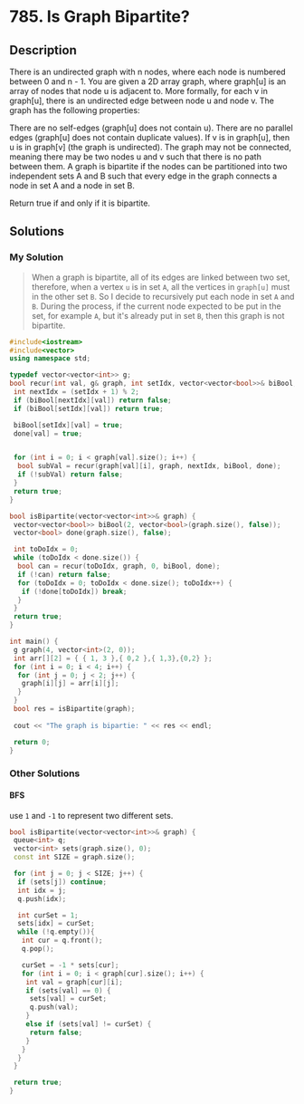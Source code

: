 # 785. Is Graph Bipartite?

## Description

There is an undirected graph with n nodes, where each node is numbered between 0 and n - 1. You are given a 2D array graph, where graph[u] is an array of nodes that node u is adjacent to. More formally, for each v in graph[u], there is an undirected edge between node u and node v. The graph has the following properties:

There are no self-edges (graph[u] does not contain u).
There are no parallel edges (graph[u] does not contain duplicate values).
If v is in graph[u], then u is in graph[v] (the graph is undirected).
The graph may not be connected, meaning there may be two nodes u and v such that there is no path between them.
A graph is bipartite if the nodes can be partitioned into two independent sets A and B such that every edge in the graph connects a node in set A and a node in set B.

Return true if and only if it is bipartite.

## Solutions

### My Solution

> When a graph is bipartite, all of its edges are linked between two set, therefore, when a vertex `u` is in set `A`, all the vertices in `graph[u]` must in the other set `B`. So I decide to recursively put each node in set `A` and `B`. During the process, if the current node expected to be put in the set, for example `A`, but it's already put in set `B`, then this graph is not bipartite.

```cpp
#include<iostream>
#include<vector>
using namespace std;

typedef vector<vector<int>> g;
bool recur(int val, g& graph, int setIdx, vector<vector<bool>>& biBool, vector<bool>& done) {
 int nextIdx = (setIdx + 1) % 2;
 if (biBool[nextIdx][val]) return false;
 if (biBool[setIdx][val]) return true;

 biBool[setIdx][val] = true;
 done[val] = true;


 for (int i = 0; i < graph[val].size(); i++) {
  bool subVal = recur(graph[val][i], graph, nextIdx, biBool, done);
  if (!subVal) return false;
 }
 return true;
}

bool isBipartite(vector<vector<int>>& graph) {
 vector<vector<bool>> biBool(2, vector<bool>(graph.size(), false));
 vector<bool> done(graph.size(), false);

 int toDoIdx = 0;
 while (toDoIdx < done.size()) {
  bool can = recur(toDoIdx, graph, 0, biBool, done);
  if (!can) return false;
  for (toDoIdx = 0; toDoIdx < done.size(); toDoIdx++) {
   if (!done[toDoIdx]) break;
  }
 }
 return true;
}

int main() {
 g graph(4, vector<int>(2, 0));
 int arr[][2] = { { 1, 3 },{ 0,2 },{ 1,3},{0,2} };
 for (int i = 0; i < 4; i++) {
  for (int j = 0; j < 2; j++) {
   graph[i][j] = arr[i][j];
  }
 }
 bool res = isBipartite(graph);
 
 cout << "The graph is bipartie: " << res << endl;

 return 0;
}
```

### Other Solutions

#### BFS

use `1` and `-1` to represent two different sets.

```cpp
bool isBipartite(vector<vector<int>>& graph) {
 queue<int> q;
 vector<int> sets(graph.size(), 0);
 const int SIZE = graph.size();

 for (int j = 0; j < SIZE; j++) {
  if (sets[j]) continue;
  int idx = j;
  q.push(idx);

  int curSet = 1;
  sets[idx] = curSet;
  while (!q.empty()){
   int cur = q.front();
   q.pop();

   curSet = -1 * sets[cur];
   for (int i = 0; i < graph[cur].size(); i++) {
    int val = graph[cur][i];
    if (sets[val] == 0) {
     sets[val] = curSet;
     q.push(val);
    }
    else if (sets[val] != curSet) {
     return false;
    }
   }
  }
 }

 return true;
}
```
